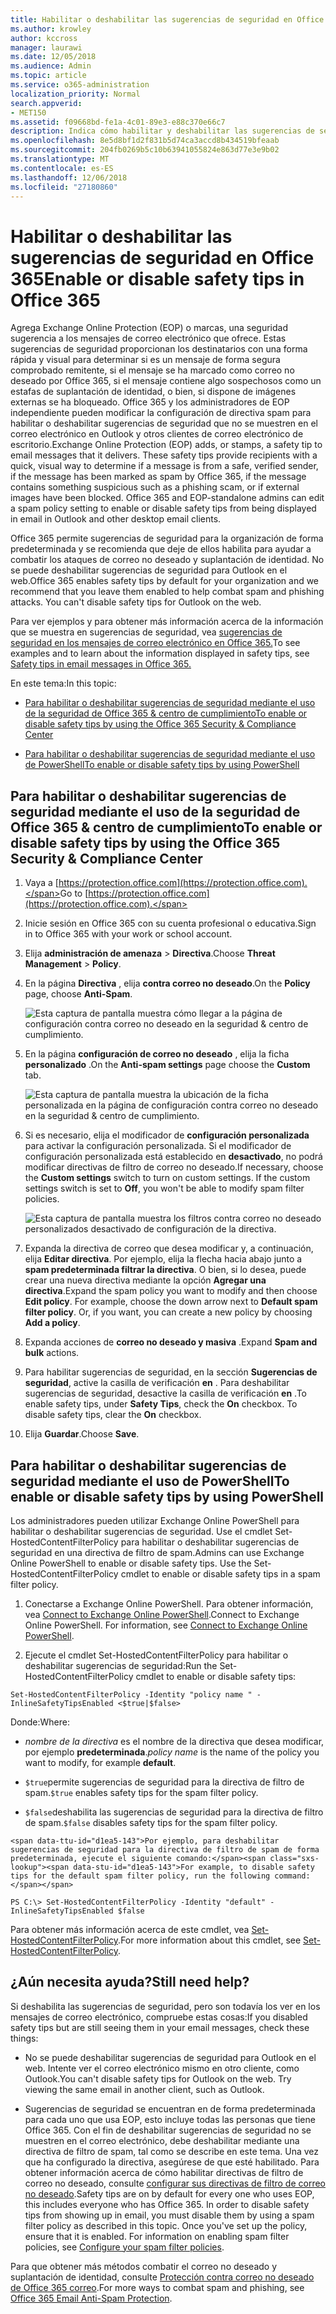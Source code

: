 ```yaml
---
title: Habilitar o deshabilitar las sugerencias de seguridad en Office 365
ms.author: krowley
author: kccross
manager: laurawi
ms.date: 12/05/2018
ms.audience: Admin
ms.topic: article
ms.service: o365-administration
localization_priority: Normal
search.appverid:
- MET150
ms.assetid: f09668bd-fe1a-4c01-89e3-e88c370e66c7
description: Indica cómo habilitar y deshabilitar las sugerencias de seguridad en los mensajes de correo electrónico de los administradores de Office 365 y elevación de privilegios.
ms.openlocfilehash: 8e5d8bf1d2f831b5d74ca3accd8b434519bfeaab
ms.sourcegitcommit: 204fb0269b5c10b63941055824e863d77e3e9b02
ms.translationtype: MT
ms.contentlocale: es-ES
ms.lasthandoff: 12/06/2018
ms.locfileid: "27180860"
---
```

# <a name="enable-or-disable-safety-tips-in-office-365"></a><span data-ttu-id="d1ea5-103">Habilitar o deshabilitar las sugerencias de seguridad en Office 365</span><span class="sxs-lookup"><span data-stu-id="d1ea5-103">Enable or disable safety tips in Office 365</span></span>

<span data-ttu-id="d1ea5-p101">Agrega Exchange Online Protection (EOP) o marcas, una seguridad sugerencia a los mensajes de correo electrónico que ofrece. Estas sugerencias de seguridad proporcionan los destinatarios con una forma rápida y visual para determinar si es un mensaje de forma segura comprobado remitente, si el mensaje se ha marcado como correo no deseado por Office 365, si el mensaje contiene algo sospechosos como un estafas de suplantación de identidad, o bien, si dispone de imágenes externas se ha bloqueado. Office 365 y los administradores de EOP independiente pueden modificar la configuración de directiva spam para habilitar o deshabilitar sugerencias de seguridad que no se muestren en el correo electrónico en Outlook y otros clientes de correo electrónico de escritorio.</span><span class="sxs-lookup"><span data-stu-id="d1ea5-p101">Exchange Online Protection (EOP) adds, or stamps, a safety tip to email messages that it delivers. These safety tips provide recipients with a quick, visual way to determine if a message is from a safe, verified sender, if the message has been marked as spam by Office 365, if the message contains something suspicious such as a phishing scam, or if external images have been blocked. Office 365 and EOP-standalone admins can edit a spam policy setting to enable or disable safety tips from being displayed in email in Outlook and other desktop email clients.</span></span> 
  
<span data-ttu-id="d1ea5-p102">Office 365 permite sugerencias de seguridad para la organización de forma predeterminada y se recomienda que deje de ellos habilita para ayudar a combatir los ataques de correo no deseado y suplantación de identidad. No se puede deshabilitar sugerencias de seguridad para Outlook en el web.</span><span class="sxs-lookup"><span data-stu-id="d1ea5-p102">Office 365 enables safety tips by default for your organization and we recommend that you leave them enabled to help combat spam and phishing attacks. You can't disable safety tips for Outlook on the web.</span></span>
  
<span data-ttu-id="d1ea5-109">Para ver ejemplos y para obtener más información acerca de la información que se muestra en sugerencias de seguridad, vea [sugerencias de seguridad en los mensajes de correo electrónico en Office 365.](safety-tips-in-office-365.md)</span><span class="sxs-lookup"><span data-stu-id="d1ea5-109">To see examples and to learn about the information displayed in safety tips, see [Safety tips in email messages in Office 365.](safety-tips-in-office-365.md)</span></span>
  
<span data-ttu-id="d1ea5-110">En este tema:</span><span class="sxs-lookup"><span data-stu-id="d1ea5-110">In this topic:</span></span>
  
- [<span data-ttu-id="d1ea5-111">Para habilitar o deshabilitar sugerencias de seguridad mediante el uso de la seguridad de Office 365 &amp; centro de cumplimiento</span><span class="sxs-lookup"><span data-stu-id="d1ea5-111">To enable or disable safety tips by using the Office 365 Security &amp; Compliance Center</span></span>](enable-or-disable-safety-tips.md#SandCCsafetytip)
    
- [<span data-ttu-id="d1ea5-112">Para habilitar o deshabilitar sugerencias de seguridad mediante el uso de PowerShell</span><span class="sxs-lookup"><span data-stu-id="d1ea5-112">To enable or disable safety tips by using PowerShell</span></span>](enable-or-disable-safety-tips.md#pshellsafetytip)
    
## <a name="to-enable-or-disable-safety-tips-by-using-the-office-365-security-amp-compliance-center"></a><span data-ttu-id="d1ea5-113">Para habilitar o deshabilitar sugerencias de seguridad mediante el uso de la seguridad de Office 365 &amp; centro de cumplimiento</span><span class="sxs-lookup"><span data-stu-id="d1ea5-113">To enable or disable safety tips by using the Office 365 Security &amp; Compliance Center</span></span>
<span data-ttu-id="d1ea5-114"><a name="SandCCsafetytip"> </a></span><span class="sxs-lookup"><span data-stu-id="d1ea5-114"></span></span>

1. <span data-ttu-id="d1ea5-115">Vaya a [https://protection.office.com](https://protection.office.com).</span><span class="sxs-lookup"><span data-stu-id="d1ea5-115">Go to [https://protection.office.com](https://protection.office.com).</span></span>
    
2. <span data-ttu-id="d1ea5-116">Inicie sesión en Office 365 con su cuenta profesional o educativa.</span><span class="sxs-lookup"><span data-stu-id="d1ea5-116">Sign in to Office 365 with your work or school account.</span></span>
    
3. <span data-ttu-id="d1ea5-117">Elija **administración de amenaza** \> **Directiva**.</span><span class="sxs-lookup"><span data-stu-id="d1ea5-117">Choose **Threat Management** \> **Policy**.</span></span> 
    
4. <span data-ttu-id="d1ea5-118">En la página **Directiva** , elija **contra correo no deseado**.</span><span class="sxs-lookup"><span data-stu-id="d1ea5-118">On the **Policy** page, choose **Anti-Spam**.</span></span>
    
    ![Esta captura de pantalla muestra cómo llegar a la página de configuración contra correo no deseado en la seguridad &amp; centro de cumplimiento.](media/b8eb2ee3-2eb1-4ea2-b138-f6d7fb2e23de.png)
  
5. <span data-ttu-id="d1ea5-120">En la página **configuración de correo no deseado** , elija la ficha **personalizado** .</span><span class="sxs-lookup"><span data-stu-id="d1ea5-120">On the **Anti-spam settings** page choose the **Custom** tab.</span></span> 
    
    ![Esta captura de pantalla muestra la ubicación de la ficha personalizada en la página de configuración contra correo no deseado en la seguridad &amp; centro de cumplimiento.](media/1d688d23-e6f3-4de5-84a7-e8ce31786193.png)
  
6. <span data-ttu-id="d1ea5-p103">Si es necesario, elija el modificador de **configuración personalizada** para activar la configuración personalizada. Si el modificador de configuración personalizada está establecido en **desactivado**, no podrá modificar directivas de filtro de correo no deseado.</span><span class="sxs-lookup"><span data-stu-id="d1ea5-p103">If necessary, choose the **Custom settings** switch to turn on custom settings. If the custom settings switch is set to **Off**, you won't be able to modify spam filter policies.</span></span>
    
    ![Esta captura de pantalla muestra los filtros contra correo no deseado personalizados desactivado de configuración de la directiva.](media/94f900ad-b556-4a31-a3ac-acfcd72e71b8.png)
  
7. <span data-ttu-id="d1ea5-p104">Expanda la directiva de correo que desea modificar y, a continuación, elija **Editar directiva**. Por ejemplo, elija la flecha hacia abajo junto a **spam predeterminada filtrar la directiva**. O bien, si lo desea, puede crear una nueva directiva mediante la opción **Agregar una directiva**.</span><span class="sxs-lookup"><span data-stu-id="d1ea5-p104">Expand the spam policy you want to modify and then choose **Edit policy**. For example, choose the down arrow next to **Default spam filter policy**. Or, if you want, you can create a new policy by choosing **Add a policy**.</span></span>
    
8. <span data-ttu-id="d1ea5-128">Expanda acciones de **correo no deseado y masiva** .</span><span class="sxs-lookup"><span data-stu-id="d1ea5-128">Expand **Spam and bulk** actions.</span></span> 
    
9. <span data-ttu-id="d1ea5-p105">Para habilitar sugerencias de seguridad, en la sección **Sugerencias de seguridad**, active la casilla de verificación **en** . Para deshabilitar sugerencias de seguridad, desactive la casilla de verificación **en** .</span><span class="sxs-lookup"><span data-stu-id="d1ea5-p105">To enable safety tips, under **Safety Tips**, check the **On** checkbox. To disable safety tips, clear the **On** checkbox.</span></span> 
    
10. <span data-ttu-id="d1ea5-131">Elija **Guardar**.</span><span class="sxs-lookup"><span data-stu-id="d1ea5-131">Choose **Save**.</span></span>
    
## <a name="to-enable-or-disable-safety-tips-by-using-powershell"></a><span data-ttu-id="d1ea5-132">Para habilitar o deshabilitar sugerencias de seguridad mediante el uso de PowerShell</span><span class="sxs-lookup"><span data-stu-id="d1ea5-132">To enable or disable safety tips by using PowerShell</span></span>
<span data-ttu-id="d1ea5-133"><a name="pshellsafetytip"> </a></span><span class="sxs-lookup"><span data-stu-id="d1ea5-133"></span></span>

<span data-ttu-id="d1ea5-p106">Los administradores pueden utilizar Exchange Online PowerShell para habilitar o deshabilitar sugerencias de seguridad. Use el cmdlet Set-HostedContentFilterPolicy para habilitar o deshabilitar sugerencias de seguridad en una directiva de filtro de spam.</span><span class="sxs-lookup"><span data-stu-id="d1ea5-p106">Admins can use Exchange Online PowerShell to enable or disable safety tips. Use the Set-HostedContentFilterPolicy cmdlet to enable or disable safety tips in a spam filter policy.</span></span>
  
1. <span data-ttu-id="d1ea5-p107">Conectarse a Exchange Online PowerShell. Para obtener información, vea [Connect to Exchange Online PowerShell](http://go.microsoft.com/fwlink/p/?LinkId=396554).</span><span class="sxs-lookup"><span data-stu-id="d1ea5-p107">Connect to Exchange Online PowerShell. For information, see [Connect to Exchange Online PowerShell](http://go.microsoft.com/fwlink/p/?LinkId=396554).</span></span>
    
2. <span data-ttu-id="d1ea5-138">Ejecute el cmdlet Set-HostedContentFilterPolicy para habilitar o deshabilitar sugerencias de seguridad:</span><span class="sxs-lookup"><span data-stu-id="d1ea5-138">Run the Set-HostedContentFilterPolicy cmdlet to enable or disable safety tips:</span></span>
    
  ```
  Set-HostedContentFilterPolicy -Identity "policy name " -InlineSafetyTipsEnabled <$true|$false>
  ```

<span data-ttu-id="d1ea5-139">Donde:</span><span class="sxs-lookup"><span data-stu-id="d1ea5-139">Where:</span></span>
    
  -  <span data-ttu-id="d1ea5-140">*nombre de la directiva* es el nombre de la directiva que desea modificar, por ejemplo **predeterminada**.</span><span class="sxs-lookup"><span data-stu-id="d1ea5-140">*policy name*  is the name of the policy you want to modify, for example **default**.</span></span>
    
  -  <span data-ttu-id="d1ea5-141">`$true`permite sugerencias de seguridad para la directiva de filtro de spam.</span><span class="sxs-lookup"><span data-stu-id="d1ea5-141">`$true` enables safety tips for the spam filter policy.</span></span> 
    
  -  <span data-ttu-id="d1ea5-142">`$false`deshabilita las sugerencias de seguridad para la directiva de filtro de spam.</span><span class="sxs-lookup"><span data-stu-id="d1ea5-142">`$false` disables safety tips for the spam filter policy.</span></span> 
    
    <span data-ttu-id="d1ea5-143">Por ejemplo, para deshabilitar sugerencias de seguridad para la directiva de filtro de spam de forma predeterminada, ejecute el siguiente comando:</span><span class="sxs-lookup"><span data-stu-id="d1ea5-143">For example, to disable safety tips for the default spam filter policy, run the following command:</span></span>
    
  ```
  PS C:\> Set-HostedContentFilterPolicy -Identity "default" -InlineSafetyTipsEnabled $false
  ```

<span data-ttu-id="d1ea5-144">Para obtener más información acerca de este cmdlet, vea [Set-HostedContentFilterPolicy](https://technet.microsoft.com/library/jj200781.aspx).</span><span class="sxs-lookup"><span data-stu-id="d1ea5-144">For more information about this cmdlet, see [Set-HostedContentFilterPolicy](https://technet.microsoft.com/library/jj200781.aspx).</span></span>
    
## <a name="still-need-help"></a><span data-ttu-id="d1ea5-145">¿Aún necesita ayuda?</span><span class="sxs-lookup"><span data-stu-id="d1ea5-145">Still need help?</span></span>
<span data-ttu-id="d1ea5-146"><a name="pshellsafetytip"> </a></span><span class="sxs-lookup"><span data-stu-id="d1ea5-146"></span></span>

<span data-ttu-id="d1ea5-147">Si deshabilita las sugerencias de seguridad, pero son todavía los ver en los mensajes de correo electrónico, compruebe estas cosas:</span><span class="sxs-lookup"><span data-stu-id="d1ea5-147">If you disabled safety tips but are still seeing them in your email messages, check these things:</span></span>
  
- <span data-ttu-id="d1ea5-p108">No se puede deshabilitar sugerencias de seguridad para Outlook en el web. Intente ver el correo electrónico mismo en otro cliente, como Outlook.</span><span class="sxs-lookup"><span data-stu-id="d1ea5-p108">You can't disable safety tips for Outlook on the web. Try viewing the same email in another client, such as Outlook.</span></span>
    
- <span data-ttu-id="d1ea5-p109">Sugerencias de seguridad se encuentran en de forma predeterminada para cada uno que usa EOP, esto incluye todas las personas que tiene Office 365. Con el fin de deshabilitar sugerencias de seguridad no se muestren en el correo electrónico, debe deshabilitar mediante una directiva de filtro de spam, tal como se describe en este tema. Una vez que ha configurado la directiva, asegúrese de que esté habilitado. Para obtener información acerca de cómo habilitar directivas de filtro de correo no deseado, consulte [configurar sus directivas de filtro de correo no deseado](https://technet.microsoft.com/library/jj200684.aspx).</span><span class="sxs-lookup"><span data-stu-id="d1ea5-p109">Safety tips are on by default for every one who uses EOP, this includes everyone who has Office 365. In order to disable safety tips from showing up in email, you must disable them by using a spam filter policy as described in this topic. Once you've set up the policy, ensure that it is enabled. For information on enabling spam filter policies, see [Configure your spam filter policies](https://technet.microsoft.com/library/jj200684.aspx).</span></span>
    
<span data-ttu-id="d1ea5-154">Para que obtener más métodos combatir el correo no deseado y suplantación de identidad, consulte [Protección contra correo no deseado de Office 365 correo](anti-spam-protection.md).</span><span class="sxs-lookup"><span data-stu-id="d1ea5-154">For more ways to combat spam and phishing, see [Office 365 Email Anti-Spam Protection](anti-spam-protection.md).</span></span>
  

